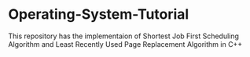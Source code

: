 # Operating-System-Tutorial
This repository has the implementaion of Shortest Job First Scheduling Algorithm and Least Recently Used Page Replacement Algorithm in C++
